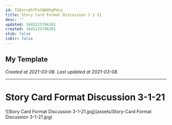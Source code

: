 ```yaml
---
id: T28srcdh7FxCWN9XgPHcq
title: Story Card Format Discussion 3 1 21
desc: ''
updated: 1645225706361
created: 1645225706361
stub: false
isDir: false
---
```

My Template
---

_Created at 2021-03-08._
_Last updated at 2021-03-08._




---

# Story Card Format Discussion 3-1-21


![Story Card Format Discussion 3-1-21.jpg](assets/Story-Card Format Discussion 3-1-21.jpg)

